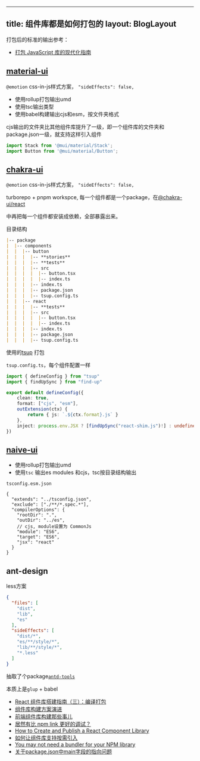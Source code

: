 ---
title: 组件库都是如何打包的
layout: BlogLayout
------------------

打包后的标准的输出参考：
- [打包 JavaScript 库的现代化指南](https://github.com/frehner/modern-guide-to-packaging-js-library/blob/main/README-zh_CN.md)


## [material-ui](https://github.com/mui/material-ui/blob/master/package.json)

`@emotion` css-in-js样式方案，  `"sideEffects": false,`

- 使用rollup打包输出umd
- 使用tsc输出类型
- 使用babel构建输出cjs和esm，按文件夹格式

cjs输出的文件夹比其他组件库提升了一级，即一个组件库的文件夹和package.json一级，就支持这样引入组件
```js
import Stack from '@mui/material/Stack';
import Button from '@mui/material/Button';
```
## [chakra-ui](https://github.com/chakra-ui/chakra-ui)

`@emotion` css-in-js样式方案，  `"sideEffects": false,`

turborepo + pnpm workspce, 每一个组件都是一个package，在[@chakra-ui/react](https://github.com/chakra-ui/chakra-ui/blob/main/packages/components/react/package.json)

中再把每一个组件都安装成依赖，全部暴露出来。

目录结构
```md
|-- package
|  |-- components
|  |  |-- button
|  |  |  |-- **stories**
|  |  |  |-- **tests**
|  |  |  |-- src
|  |  |  |  |-- button.tsx
|  |  |  |  |-- index.ts
|  |  |  |-- index.ts
|  |  |  |-- package.json
|  |  |  |-- tsup.config.ts
|  |  |-- react
|  |  |  |-- **tests**
|  |  |  |-- src
|  |  |  |  |-- button.tsx
|  |  |  |  |-- index.ts
|  |  |  |-- index.ts
|  |  |  |-- package.json
|  |  |  |-- tsup.config.ts

```

使用的[tsup](https://www.npmjs.com/package/tsup) 打包

`tsup.config.ts`，每个组件配置一样
```ts
import { defineConfig } from "tsup"
import { findUpSync } from "find-up"

export default defineConfig({
    clean: true,
    format: ["cjs", "esm"],
    outExtension(ctx) {
        return { js: `.${ctx.format}.js` }
    },
    inject: process.env.JSX ? [findUpSync("react-shim.js")!] : undefined,
})
```

## [naive-ui](https://github.com/tusen-ai/naive-ui)

- 使用rollup打包输出umd
- 使用`tsc` 输出es modules 和cjs，tsc按目录结构输出

`tsconfig.esm.json`

```json5
{
  "extends": "../tsconfig.json",
  "exclude": ["./**/*.spec.*"],
  "compilerOptions": {
    "rootDir": ".",
    "outDir": "../es",
    // cjs, module设置为 CommonJs
    "module": "ES6",
    "target": "ES6",
    "jsx": "react"
  }
}
```

## ant-design

less方案
```json
{
  "files": [
    "dist",
    "lib",
    "es"
  ],
  "sideEffects": [
    "dist/*",
    "es/**/style/*",
    "lib/**/style/*",
    "*.less"
  ]
}
```
抽取了个package[`antd-tools`](https://github.com/ant-design/antd-tools/blob/master/lib/gulpfile.js)

本质上是`glup` + babel

- [React 组件库搭建指南（三）：编译打包](https://github.com/worldzhao/blog/issues/5)
- [组件库构建方案演进](https://www.infoq.cn/article/vma6h6ujzdeljkferurz)
- [前端组件库构建那些事儿](https://buptsteve.github.io/blog/posts/020.ui-lib-1.html)
- [居然有比 npm link 更好的调试？](https://mp.weixin.qq.com/s/I4hhrgI3-Y18HD8zw_9g9w)
- [How to Create and Publish a React Component Library](https://dev.to/alexeagleson/how-to-create-and-publish-a-react-component-library-2oe)
- [如何让组件库支持按需引入](https://zhuanlan.zhihu.com/p/473188268)
- [You may not need a bundler for your NPM library](https://cmdcolin.github.io/posts/2022-05-27-youmaynotneedabundler)
- [关于package.json中main字段的指向问题](https://jingsam.github.io/2018/03/12/npm-main.html)
